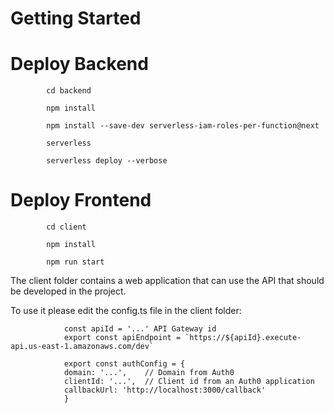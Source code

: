 # Getting Started





# Deploy Backend 

            cd backend

            npm install

            npm install --save-dev serverless-iam-roles-per-function@next 

            serverless

            serverless deploy --verbose

# Deploy Frontend

            cd client
            
            npm install

            npm run start


The client folder contains a web application that can use the API that should be developed in the project.

To use it please edit the config.ts file in the client folder:


                const apiId = '...' API Gateway id
                export const apiEndpoint = `https://${apiId}.execute-api.us-east-1.amazonaws.com/dev`

                export const authConfig = {
                domain: '...',    // Domain from Auth0
                clientId: '...',  // Client id from an Auth0 application
                callbackUrl: 'http://localhost:3000/callback'
                }


